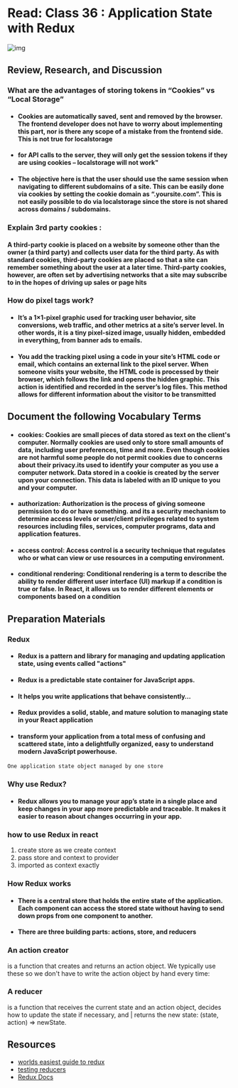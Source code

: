 # Read: Class 36 : Application State with Redux

![img](https://miro.medium.com/max/1838/1*fcbWaGi9QCNYa5DoUYmERw.png)

## Review, Research, and Discussion

### What are the advantages of storing tokens in “Cookies” vs “Local Storage”

* #### Cookies are automatically saved, sent and removed by the browser. The frontend developer does not have to worry about implementing this part, nor is there any scope of a mistake from the frontend side. This is not true for localstorage


* #### for API calls to the server, they will only get the session tokens if they are using cookies – localstorage will not work" 


* #### The objective here is that the user should use the same session when navigating to different subdomains of a site. This can be easily done via cookies by setting the cookie domain as “.yoursite.com”. This is not easily possible to do via localstorage since the store is not shared across domains / subdomains.

### Explain 3rd party cookies :

#### A third-party cookie is placed on a website by someone other than the owner (a third party) and collects user data for the third party. As with standard cookies, third-party cookies are placed so that a site can remember something about the user at a later time. Third-party cookies, however, are often set by advertising networks that a site may subscribe to in the hopes of driving up sales or page hits


### How do pixel tags work?

* #### It’s a 1×1-pixel graphic used for tracking user behavior, site conversions, web traffic, and other metrics at a site’s server level. In other words, it is a tiny pixel-sized image, usually hidden, embedded in everything, from banner ads to emails.

* #### You add the tracking pixel using a code in your site’s HTML code or email, which contains an external link to the pixel server. When someone visits your website, the HTML code is processed by their browser, which follows the link and opens the hidden graphic. This action is identified and recorded in the server’s log files. This method allows for different information about the visitor to be transmitted


## Document the following Vocabulary Terms

* #### cookies: Cookies are small pieces of data stored as text on the client's computer. Normally cookies are used only to store small amounts of data, including user preferences, time and more. Even though cookies are not harmful some people do not permit cookies due to concerns about their privacy.its used to identify your computer as you use a computer network. Data stored in a cookie is created by the server upon your connection. This data is labeled with an ID unique to you and your computer.

* #### authorization: Authorization is the process of giving someone permission to do or have something. and its a security mechanism to determine access levels or user/client privileges related to system resources including files, services, computer programs, data and application features.

* #### access control: Access control is a security technique that regulates who or what can view or use resources in a computing environment.

* #### conditional rendering: Conditional rendering is a term to describe the ability to render different user interface (UI) markup if a condition is true or false. In React, it allows us to render different elements or components based on a condition


## Preparation Materials 
### Redux


* #### Redux is a pattern and library for managing and updating application state, using events called "actions"

* #### Redux is a predictable state container for JavaScript apps.

* #### It helps you write applications that behave consistently…

* #### Redux provides a solid, stable, and mature solution to managing state in your React application

* #### transform your application from a total mess of confusing and scattered state, into a delightfully organized, easy to understand modern JavaScript powerhouse.

```
One application state object managed by one store
```
### Why use Redux?

* #### Redux allows you to manage your app’s state in a single place and keep changes in your app more predictable and traceable. It makes it easier to reason about changes occurring in your app.

### how to use Redux in react

1. create store as we create context
2. pass store and context to provider
3. imported as context exactly

### How Redux works

* #### There is a central store that holds the entire state of the application. Each component can access the stored state without having to send down props from one component to another.

* #### There are three building parts: actions, store, and reducers

### An action creator
is a function that creates and returns an action object. We typically use these so we don't have to write the action object by hand every time:

### A reducer
is a function that receives the current state and an action object, decides how to update the state if necessary, and | returns the new state: (state, action) => newState. 


## Resources

* [worlds easiest guide to redux](https://medium.freecodecamp.org/understanding-redux-the-worlds-easiest-guide-to-beginning-redux-c695f45546f6)
* [testing reducers](https://medium.com/@netxm/testing-redux-reducers-with-jest-6653abbfe3e1)
* [Redux Docs](https://redux.js.org/)
